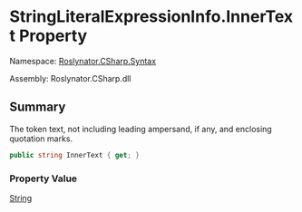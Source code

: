 # StringLiteralExpressionInfo\.InnerText Property

Namespace: [Roslynator.CSharp.Syntax](../../README.md)

Assembly: Roslynator\.CSharp\.dll

## Summary

The token text, not including leading ampersand, if any, and enclosing quotation marks\.

```csharp
public string InnerText { get; }
```

### Property Value

[String](https://docs.microsoft.com/en-us/dotnet/api/system.string)


